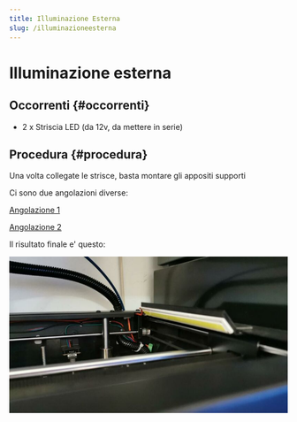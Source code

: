 ```yaml
---
title: Illuminazione Esterna
slug: /illuminazioneesterna
---
```

# Illuminazione esterna

## Occorrenti {#occorrenti}

* 2 x Striscia LED (da 12v, da mettere in serie)

## Procedura {#procedura}
Una volta collegate le strisce, basta montare gli appositi supporti

Ci sono due angolazioni diverse:

[Angolazione 1](https://cdn.discordapp.com/attachments/699744326363906178/767098827072602182/supporto_led_stampante2.stl)

[Angolazione 2](https://cdn.discordapp.com/attachments/699744326363906178/767098883812884500/supporto_led_stampante.stl)

Il risultato finale e' questo:

[![](/img/illuminazioneEsternaRisultato.jpg)](/img/illuminazioneEsternaRisultato.jpg)


